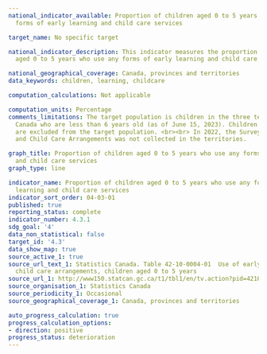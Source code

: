 ```yaml
---
national_indicator_available: Proportion of children aged 0 to 5 years who use any
  forms of early learning and child care services

target_name: No specific target

national_indicator_description: This indicator measures the proportion of children
  aged 0 to 5 years who use any forms of early learning and child care services.

national_geographical_coverage: Canada, provinces and territories
data_keywords: children, learning, childcare

computation_calculations: Not applicable

computation_units: Percentage
comments_limitations: The target population is children in the three territories of
  Canada who are less than 6 years old (as of June 15, 2023). Children living on reserves
  are excluded from the target population. <br><br> In 2022, the Survey on Early Learning
  and Child Care Arrangements was not collected in the territories.

graph_title: Proportion of children aged 0 to 5 years who use any forms of early learning
  and child care services
graph_type: line

indicator_name: Proportion of children aged 0 to 5 years who use any forms of early
  learning and child care services
indicator_sort_order: 04-03-01
published: true
reporting_status: complete
indicator_number: 4.3.1
sdg_goal: '4'
data_non_statistical: false
target_id: '4.3'
data_show_map: true
source_active_1: true
source_url_text_1: Statistics Canada. Table 42-10-0004-01  Use of early learning and
  child care arrangements, children aged 0 to 5 years
source_url_1: http://www150.statcan.gc.ca/t1/tbl1/en/tv.action?pid=4210000401
source_organisation_1: Statistics Canada
source_periodicity_1: Occasional
source_geographical_coverage_1: Canada, provinces and territories

auto_progress_calculation: true
progress_calculation_options:
- direction: positive
progress_status: deterioration
---
```

